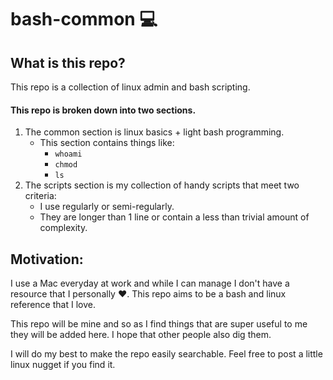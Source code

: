 # bash-common :computer:

## What is this repo?

This repo is a collection of linux admin and bash scripting.

#### This repo is broken down into two sections.

1. The common section is linux basics + light bash programming.
    * This section contains things like:
        * `whoami`
        * `chmod`
        * `ls`
2. The scripts section is my collection of handy scripts that meet two criteria:
    * I use regularly or semi-regularly.
    * They are longer than 1 line or contain a less than trivial amount of complexity.

## Motivation:

I use a Mac everyday at work and while I can manage I don't have a resource that I personally :heart:. This repo aims to be a bash and linux reference that I love.

This repo will be mine and so as I find things that are super useful to me they will be added here. I hope that other people also dig them.

I will do my best to make the repo easily searchable. Feel free to post a little linux nugget if you find it.
